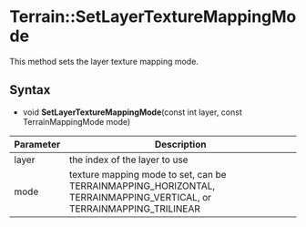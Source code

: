# Terrain::SetLayerTextureMappingMode

This method sets the layer texture mapping mode.

## Syntax

- void **SetLayerTextureMappingMode**(const int layer, const TerrainMappingMode mode)

| Parameter | Description |
|---|---|
| layer | the index of the layer to use |
| mode | texture mapping mode to set, can be TERRAINMAPPING_HORIZONTAL, TERRAINMAPPING_VERTICAL, or TERRAINMAPPING_TRILINEAR |

